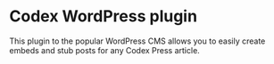# Codex WordPress plugin

This plugin to the popular WordPress CMS allows you to easily create embeds and stub posts for any Codex Press article.

